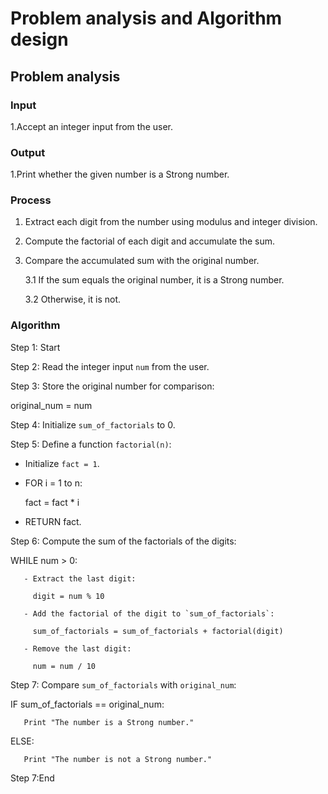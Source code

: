 # Problem analysis and Algorithm design

## Problem analysis

### Input

1.Accept an integer input from the user.

### Output

1.Print whether the given number is a Strong number.

### Process

1. Extract each digit from the number using modulus and integer division.
   
2. Compute the factorial of each digit and accumulate the sum.
   
3. Compare the accumulated sum with the original number.
   
   3.1 If the sum equals the original number, it is a Strong number.

   3.2 Otherwise, it is not.
        
### Algorithm

Step 1: Start

Step 2: Read the integer input `num` from the user.

Step 3: Store the original number for comparison:

   original_num = num

Step 4: Initialize `sum_of_factorials` to 0.

Step 5: Define a function `factorial(n)`:

   - Initialize `fact = 1`.
     
   - FOR i = 1 to n:
     
       fact = fact * i
     
   - RETURN fact.

Step 6: Compute the sum of the factorials of the digits:

   WHILE num > 0:
   
       - Extract the last digit:
       
         digit = num % 10
         
       - Add the factorial of the digit to `sum_of_factorials`:
       
         sum_of_factorials = sum_of_factorials + factorial(digit)
         
       - Remove the last digit:
       
         num = num / 10

Step 7: Compare `sum_of_factorials` with `original_num`:

   IF sum_of_factorials == original_num:

       Print "The number is a Strong number."
       
   ELSE:
   
       Print "The number is not a Strong number."

Step 7:End




        
        

